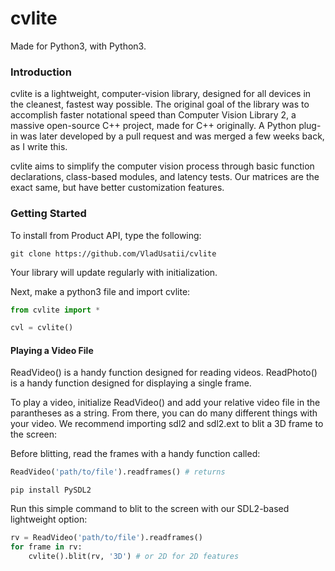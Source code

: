 # cvlite

Made for Python3, with Python3.

### Introduction

cvlite is a lightweight, computer-vision library, designed for all devices in the cleanest, fastest way possible. The original goal of the library was to accomplish faster notational speed than Computer Vision Library 2, a massive open-source C++ project, made for C++ originally. A Python plug-in was later developed by a pull request and was merged a few weeks back, as I write this.

cvlite aims to simplify the computer vision process through basic function declarations, class-based modules, and latency tests. Our matrices are the exact same, but have better customization features.

### Getting Started

To install from Product API, type the following:

```
git clone https://github.com/VladUsatii/cvlite
```

Your library will update regularly with initialization.

Next, make a python3 file and import cvlite:

```python
from cvlite import *

cvl = cvlite()
```

#### Playing a Video File

ReadVideo() is a handy function designed for reading videos.
ReadPhoto() is a handy function designed for displaying a single frame.

To play a video, initialize ReadVideo() and add your relative video file in the parantheses as a string. From there, you can do many different things with your video. We recommend importing sdl2 and sdl2.ext to blit a 3D frame to the screen:

Before blitting, read the frames with a handy function called:

```python
ReadVideo('path/to/file').readframes() # returns
```

```
pip install PySDL2
```

Run this simple command to blit to the screen with our SDL2-based lightweight option:

```python
rv = ReadVideo('path/to/file').readframes()
for frame in rv:
	cvlite().blit(rv, '3D') # or 2D for 2D features
```
